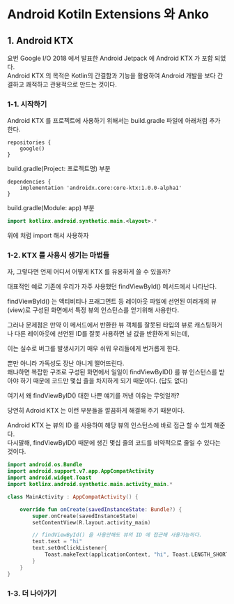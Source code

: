 # Android Kotiln Extensions 와 Anko

## 1. Android KTX

요번 Google I/O 2018 에서 발표한 Android Jetpack 에 Android KTX 가 포함 되었다.  
Android KTX 의 목적은 Kotlin의 간결함과 기능을 활용하여 Android 개발을 보다 간결하고 쾌적하고 관용적으로 만드는 것이다.  

### 1-1. 시작하기
Android KTX 를 프로젝트에 사용하기 위해서는 build.gradle 파일에 아래처럼 추가 한다.
```Gradle
repositories {
    google()
}
```

build.gradle(Project: 프로젝트명) 부분

```Gradle
dependencies {
    implementation 'androidx.core:core-ktx:1.0.0-alpha1'
}
```
build.gradle(Module: app) 부분

```Kotlin
import kotlinx.android.synthetic.main.<layout>.*
```
위에 처럼 import 해서 사용하자

### 1-2. KTX 를 사용시 생기는 마법들

자, 그렇다면 언제 어디서 어떻게 KTX 를 유용하게 쓸 수 있을까?

대표적인 예로 기존에 우리가 자주 사용했던 findViewById() 메서드에서 나타난다.

findViewById() 는 액티비티나 프래그먼트 등 레이아웃 파일에 선언된 여러개의 뷰(view)로 구성된 화면에서 특정 뷰의 인스턴스를 얻기위해 사용한다.  

그러나 문제점은 만약 이 메서드에서 반환한 뷰 객체를 잘못된 타입의 뷰로 캐스팅하거나 다른 레이아웃에 선언된 ID를 잘못 사용하면 널 값을 반환하게 되는데,

이는 실수로 버그를 발생시키기 매우 쉬워 우리들에게 번거롭게 한다.

뿐만 아니라 가독성도 장난 아니게 떨어뜨린다.  
왜냐하면 복잡한 구조로 구성된 화면에서 일일이 findViewByID() 를 뷰 인스턴스를 받아야 하기 때문에 코드만 몇십 줄을 차지하게 되기 때문이다. (답도 없다)

여기서 왜 findViewByID() 대한 나쁜 얘기를 꺼낸 이유는 무엇일까? 

당연히 Adroid KTX 는 이런 부분들을 깔끔하게 해결해 주기 때문이다.

Android KTX 는 뷰의 ID 를 사용하여 해당 뷰의 인스턴스에 바로 접근 할 수 있게 해준다.  
다시말해, findViewByID() 때문에 생긴 몇십 줄의 코드를 비약적으로 줄일 수 있다는 것이다.


```Kotlin
import android.os.Bundle
import android.support.v7.app.AppCompatActivity
import android.widget.Toast
import kotlinx.android.synthetic.main.activity_main.*

class MainActivity : AppCompatActivity() {

    override fun onCreate(savedInstanceState: Bundle?) {
        super.onCreate(savedInstanceState)
        setContentView(R.layout.activity_main)

        // findViewById() 을 사용안해도 뷰의 ID 에 접근해 사용가능하다.
        text.text = "hi"
        text.setOnClickListener{
            Toast.makeText(applicationContext, "hi", Toast.LENGTH_SHORT).show()
        }
    }
}
```

### 1-3. 더 나아가기
